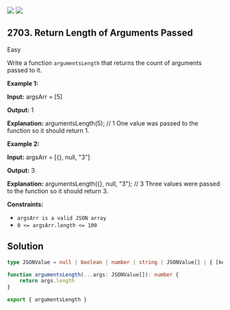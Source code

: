 [![](https://img.shields.io/github/stars/javadev/LeetCode-in-Java?label=Stars&style=flat-square)](https://github.com/javadev/LeetCode-in-Java)
[![](https://img.shields.io/github/forks/javadev/LeetCode-in-Java?label=Fork%20me%20on%20GitHub%20&style=flat-square)](https://github.com/javadev/LeetCode-in-Java/fork)

## 2703\. Return Length of Arguments Passed

Easy

Write a function `argumentsLength` that returns the count of arguments passed to it.

**Example 1:**

**Input:** argsArr = [5]

**Output:** 1

**Explanation:** argumentsLength(5); // 1 One value was passed to the function so it should return 1.

**Example 2:**

**Input:** argsArr = [{}, null, "3"]

**Output:** 3

**Explanation:** argumentsLength({}, null, "3"); // 3 Three values were passed to the function so it should return 3.

**Constraints:**

*   `argsArr is a valid JSON array`
*   `0 <= argsArr.length <= 100`

## Solution

```typescript
type JSONValue = null | boolean | number | string | JSONValue[] | { [key: string]: JSONValue };

function argumentsLength(...args: JSONValue[]): number {
    return args.length
}

export { argumentsLength }
```
